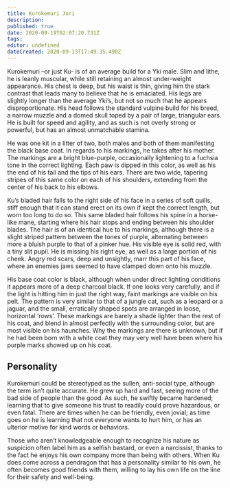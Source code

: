```yaml
---
title: Kurokemuri Jori
description: 
published: true
date: 2020-09-19T02:07:20.731Z
tags: 
editor: undefined
dateCreated: 2020-09-13T17:49:35.490Z
---
```


Kurokemuri –or just Ku- is of an average build for a Yki male. Slim and lithe, he is leanly muscular, while still retaining an almost under-weight appearance. His chest is deep, but his waist is thin, giving him the stark contrast that leads many to believe that he is emaciated. His legs are slightly longer than the average Yki’s, but not so much that he appears disproportionate. His head follows the standard vulpine build for his breed, a narrow muzzle and a domed skull toped by a pair of large, triangular ears. He is built for speed and agility, and as such is not overly strong or powerful, but has an almost unmatchable stamina.

He was one kit in a litter of two, both males and both of them manifesting the black base coat. In regards to his markings, he takes after his mother. The markings are a bright blue-purple, occasionally lightening to a fuchsia tone in the correct lighting. Each paw is dipped in this color, as well as his the end of his tail and the tips of his ears. There are two wide, tapering stripes of this same color on each of his shoulders, extending from the center of his back to his elbows.

Ku’s bladed hair falls to the right side of his face in a series of soft quills, stiff enough that it can stand erect on its own if kept the correct length, but worn too long to do so. This same bladed hair follows his spine in a horse-like mane, starting where his hair stops and ending between his shoulder blades. The hair is of an identical hue to his markings, although there is a slight striped pattern between the tones of purple, alternating between more a bluish purple to that of a pinker hue. His visible eye is solid red, with a tiny slit pupil. He is missing his right eye, as well as a large portion of his cheek. Angry red scars, deep and unsightly, marr this part of his face, where an enemies jaws seemed to have clamped down onto his muzzle.

His base coat color is black, although when under direct lighting conditions it appears more of a deep charcoal black. If one looks very carefully, and if the light is hitting him in just the right way, faint markings are visible on his pelt. The pattern is very similar to that of a jungle cat, such as a leopard or a jaguar, and the small, erratically shaped spots are arranged in loose, horizontal ‘rows’. These markings are barely a shade lighter than the rest of his coat, and blend in almost perfectly with the surrounding color, but are most visible on his haunches. Why the markings are there is unknown, but if he had been born with a white coat they may very well have been where his purple marks showed up on his coat.

Personality
-----------

Kurokemuri could be stereotyped as the sullen, anti-social type, although the term isn’t quite accurate. He grew up hard and fast, seeing more of the bad side of people than the good. As such, he swiftly became hardened; learning that to give someone his trust to readily could prove hazardous, or even fatal. There are times when he can be friendly, even jovial; as time goes on he is learning that not everyone wants to hurt him, or has an ulterior motive for kind words or behaviors.

Those who aren’t knowledgeable enough to recognize his nature as suspicion often label him as a selfish bastard, or even a narcissist, thanks to the fact he enjoys his own company more than being with others. When Ku does come across a pendragon that has a personality similar to his own, he often becomes good friends with them, willing to lay his own life on the line for their safety and well-being.